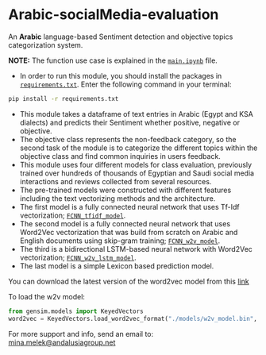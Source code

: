 # Arabic-socialMedia-evaluation
An **Arabic** language-based Sentiment detection and objective topics categorization system.

**NOTE:** The function use case is explained in the [`main.ipynb`](./main.ipynb) file.


*	In order to run this module, you should install the packages in [`requirements.txt`](./requirements.txt).
	Enter the following command in your terminal: 
```bash
pip install -r requirements.txt
```
*	This module takes a dataframe of text entries in Arabic (Egypt and KSA dialects) and predicts their Sentiment whether positive, negative or objective.
*	The objective class represents the non-feedback category, so the second task of the module is to categorize the different topics within the objective class and find common inquiries in users feedback.
*	This module uses four different models for class evaluation, previously trained over hundreds of thousands of Egyptian and Saudi social media interactions and reviews collected from several resources.
*	The pre-trained models were constructed with different features including the text vectorizing methods and the architecture.
*	The first model is a fully connected neural network that uses Tf-Idf vectorization; [`FCNN_tfidf_model`](./models/FCNN_tfidf_model).
*	The second model is a fully connected neural network that uses Word2Vec vectorization that was build from scratch on Arabic and English documents using skip-gram training; [`FCNN_w2v_model`](./models/FCNN_w2v_model).
*	The third is a bidirectional LSTM-based neural network with Word2Vec vectorization; [`FCNN_w2v_lstm_model`](./models/FCNN_w2v_lstm_model).
*	The last model is a simple Lexicon based prediction model.

You can download the latest version of the word2vec model from this [link](https://drive.google.com/file/d/1ak7QjRZ0GcFbS-BzCbQU1mkrQEEx_HPr)

To load the w2v model:
```python
from gensim.models import KeyedVectors
word2vec = KeyedVectors.load_word2vec_format("./models/w2v_model.bin", binary=True)
```

For more support and info, send an email to: mina.melek@andalusiagroup.net
